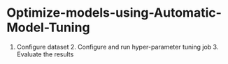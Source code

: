 # Optimize-models-using-Automatic-Model-Tuning
1. Configure dataset  2. Configure and run hyper-parameter tuning job  3. Evaluate the results
